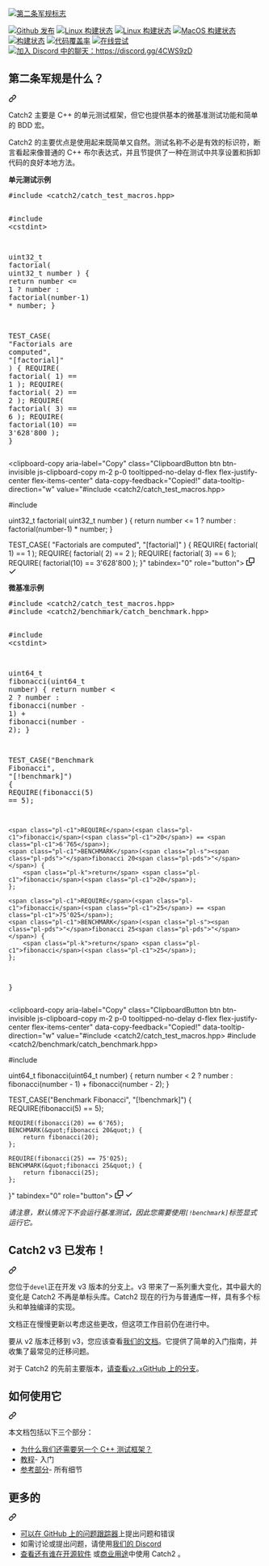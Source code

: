 <div class="Box-sc-g0xbh4-0 bJMeLZ js-snippet-clipboard-copy-unpositioned" data-hpc="true"><article class="markdown-body entry-content container-lg" itemprop="text"><p dir="auto"><a id="user-content-top"></a>
<a target="_blank" rel="noopener noreferrer" href="/catchorg/Catch2/blob/devel/data/artwork/catch2-logo-small-with-background.png"><img src="/catchorg/Catch2/raw/devel/data/artwork/catch2-logo-small-with-background.png" alt="第二条军规标志" style="max-width: 100%;"></a></p>
<p dir="auto"><a href="https://github.com/catchorg/catch2/releases"><img src="https://camo.githubusercontent.com/ce0f6350e3a069d7a938dba7c801e4c8d1313f4b4359ab6eef1c14dfb300661c/68747470733a2f2f696d672e736869656c64732e696f2f6769746875622f72656c656173652f63617463686f72672f6361746368322e737667" alt="Github 发布" data-canonical-src="https://img.shields.io/github/release/catchorg/catch2.svg" style="max-width: 100%;"></a>
<a href="https://github.com/catchorg/Catch2/actions/workflows/linux-simple-builds.yml"><img src="https://github.com/catchorg/Catch2/actions/workflows/linux-simple-builds.yml/badge.svg" alt="Linux 构建状态" style="max-width: 100%;"></a>
<a href="https://github.com/catchorg/Catch2/actions/workflows/linux-other-builds.yml"><img src="https://github.com/catchorg/Catch2/actions/workflows/linux-other-builds.yml/badge.svg" alt="Linux 构建状态" style="max-width: 100%;"></a>
<a href="https://github.com/catchorg/Catch2/actions/workflows/mac-builds.yml"><img src="https://github.com/catchorg/Catch2/actions/workflows/mac-builds.yml/badge.svg" alt="MacOS 构建状态" style="max-width: 100%;"></a>
<a href="https://ci.appveyor.com/project/catchorg/catch2" rel="nofollow"><img src="https://camo.githubusercontent.com/07ff295644a3c8ff813e5c682bfb012cc14c2516e6d6f53dd873a4ef870d58a4/68747470733a2f2f63692e6170707665796f722e636f6d2f6170692f70726f6a656374732f7374617475732f6769746875622f63617463686f72672f4361746368323f7376673d74727565266272616e63683d646576656c" alt="构建状态" data-canonical-src="https://ci.appveyor.com/api/projects/status/github/catchorg/Catch2?svg=true&amp;branch=devel" style="max-width: 100%;"></a>
<a href="https://codecov.io/gh/catchorg/Catch2" rel="nofollow"><img src="https://camo.githubusercontent.com/ac49804d5fe6487cd1080a1f4a6667c03112503b3cb1ec317861191f35fcf153/68747470733a2f2f636f6465636f762e696f2f67682f63617463686f72672f4361746368322f6272616e63682f646576656c2f67726170682f62616467652e737667" alt="代码覆盖率" data-canonical-src="https://codecov.io/gh/catchorg/Catch2/branch/devel/graph/badge.svg" style="max-width: 100%;"></a>
<a href="https://godbolt.org/z/EdoY15q9G" rel="nofollow"><img src="https://camo.githubusercontent.com/bce7782b04362d4618e15af221ed0289a1fe26efa0fa75e892f76c3810acd022/68747470733a2f2f696d672e736869656c64732e696f2f62616467652f7472792d6f6e6c696e652d626c75652e737667" alt="在线尝试" data-canonical-src="https://img.shields.io/badge/try-online-blue.svg" style="max-width: 100%;"></a>
<a href="https://discord.gg/4CWS9zD" rel="nofollow"><img src="https://camo.githubusercontent.com/8279c4fe48dd0ca500398b2ce8ec04511f776aea3f98e6071b0ba60e4cc03e89/68747470733a2f2f696d672e736869656c64732e696f2f62616467652f446973636f72642d43686174212d627269676874677265656e2e737667" alt="加入 Discord 中的聊天：https://discord.gg/4CWS9zD" data-canonical-src="https://img.shields.io/badge/Discord-Chat!-brightgreen.svg" style="max-width: 100%;"></a></p>
<div class="markdown-heading" dir="auto"><h2 tabindex="-1" class="heading-element" dir="auto"><font style="vertical-align: inherit;"><font style="vertical-align: inherit;">第二条军规是什么？</font></font></h2><a id="user-content-what-is-catch2" class="anchor" aria-label="永久链接：什么是 Catch2？" href="#what-is-catch2"><svg class="octicon octicon-link" viewBox="0 0 16 16" version="1.1" width="16" height="16" aria-hidden="true"><path d="m7.775 3.275 1.25-1.25a3.5 3.5 0 1 1 4.95 4.95l-2.5 2.5a3.5 3.5 0 0 1-4.95 0 .751.751 0 0 1 .018-1.042.751.751 0 0 1 1.042-.018 1.998 1.998 0 0 0 2.83 0l2.5-2.5a2.002 2.002 0 0 0-2.83-2.83l-1.25 1.25a.751.751 0 0 1-1.042-.018.751.751 0 0 1-.018-1.042Zm-4.69 9.64a1.998 1.998 0 0 0 2.83 0l1.25-1.25a.751.751 0 0 1 1.042.018.751.751 0 0 1 .018 1.042l-1.25 1.25a3.5 3.5 0 1 1-4.95-4.95l2.5-2.5a3.5 3.5 0 0 1 4.95 0 .751.751 0 0 1-.018 1.042.751.751 0 0 1-1.042.018 1.998 1.998 0 0 0-2.83 0l-2.5 2.5a1.998 1.998 0 0 0 0 2.83Z"></path></svg></a></div>
<p dir="auto"><font style="vertical-align: inherit;"><font style="vertical-align: inherit;">Catch2 主要是 C++ 的单元测试框架，但它也提供基本的微基准测试功能和简单的 BDD 宏。</font></font></p>
<p dir="auto"><font style="vertical-align: inherit;"><font style="vertical-align: inherit;">Catch2 的主要优点是使用起来既简单又自然。</font><font style="vertical-align: inherit;">测试名称不必是有效的标识符，断言看起来像普通的 C++ 布尔表达式，并且节提供了一种在测试中共享设置和拆卸代码的良好本地方法。</font></font></p>
<p dir="auto"><strong><font style="vertical-align: inherit;"><font style="vertical-align: inherit;">单元测试示例</font></font></strong></p>
<div class="highlight highlight-source-c++ notranslate position-relative overflow-auto" dir="auto"><pre>#<span class="pl-k">include</span> <span class="pl-s"><span class="pl-pds">&lt;</span>catch2/catch_test_macros.hpp<span class="pl-pds">&gt;</span></span>

#<span class="pl-k">include</span> <span class="pl-s"><span class="pl-pds">&lt;</span>cstdint<span class="pl-pds">&gt;</span></span>

<span class="pl-c1">uint32_t</span> <span class="pl-en">factorial</span>( <span class="pl-c1">uint32_t</span> number ) {
    <span class="pl-k">return</span> number &lt;= <span class="pl-c1">1</span> ? number : <span class="pl-c1">factorial</span>(number-<span class="pl-c1">1</span>) * number;
}

<span class="pl-en">TEST_CASE</span>( <span class="pl-s"><span class="pl-pds">"</span>Factorials are computed<span class="pl-pds">"</span></span>, <span class="pl-s"><span class="pl-pds">"</span>[factorial]<span class="pl-pds">"</span></span> ) {
    <span class="pl-c1">REQUIRE</span>( <span class="pl-c1">factorial</span>( <span class="pl-c1">1</span>) == <span class="pl-c1">1</span> );
    <span class="pl-c1">REQUIRE</span>( <span class="pl-c1">factorial</span>( <span class="pl-c1">2</span>) == <span class="pl-c1">2</span> );
    <span class="pl-c1">REQUIRE</span>( <span class="pl-c1">factorial</span>( <span class="pl-c1">3</span>) == <span class="pl-c1">6</span> );
    <span class="pl-c1">REQUIRE</span>( <span class="pl-c1">factorial</span>(<span class="pl-c1">10</span>) == <span class="pl-c1">3'628'800</span> );
}</pre><div class="zeroclipboard-container">
    <clipboard-copy aria-label="Copy" class="ClipboardButton btn btn-invisible js-clipboard-copy m-2 p-0 tooltipped-no-delay d-flex flex-justify-center flex-items-center" data-copy-feedback="Copied!" data-tooltip-direction="w" value="#include <catch2/catch_test_macros.hpp>

#include <cstdint>

uint32_t factorial( uint32_t number ) {
    return number <= 1 ? number : factorial(number-1) * number;
}

TEST_CASE( &quot;Factorials are computed&quot;, &quot;[factorial]&quot; ) {
    REQUIRE( factorial( 1) == 1 );
    REQUIRE( factorial( 2) == 2 );
    REQUIRE( factorial( 3) == 6 );
    REQUIRE( factorial(10) == 3'628'800 );
}" tabindex="0" role="button">
      <svg aria-hidden="true" height="16" viewBox="0 0 16 16" version="1.1" width="16" data-view-component="true" class="octicon octicon-copy js-clipboard-copy-icon">
    <path d="M0 6.75C0 5.784.784 5 1.75 5h1.5a.75.75 0 0 1 0 1.5h-1.5a.25.25 0 0 0-.25.25v7.5c0 .138.112.25.25.25h7.5a.25.25 0 0 0 .25-.25v-1.5a.75.75 0 0 1 1.5 0v1.5A1.75 1.75 0 0 1 9.25 16h-7.5A1.75 1.75 0 0 1 0 14.25Z"></path><path d="M5 1.75C5 .784 5.784 0 6.75 0h7.5C15.216 0 16 .784 16 1.75v7.5A1.75 1.75 0 0 1 14.25 11h-7.5A1.75 1.75 0 0 1 5 9.25Zm1.75-.25a.25.25 0 0 0-.25.25v7.5c0 .138.112.25.25.25h7.5a.25.25 0 0 0 .25-.25v-7.5a.25.25 0 0 0-.25-.25Z"></path>
</svg>
      <svg aria-hidden="true" height="16" viewBox="0 0 16 16" version="1.1" width="16" data-view-component="true" class="octicon octicon-check js-clipboard-check-icon color-fg-success d-none">
    <path d="M13.78 4.22a.75.75 0 0 1 0 1.06l-7.25 7.25a.75.75 0 0 1-1.06 0L2.22 9.28a.751.751 0 0 1 .018-1.042.751.751 0 0 1 1.042-.018L6 10.94l6.72-6.72a.75.75 0 0 1 1.06 0Z"></path>
</svg>
    </clipboard-copy>
  </div></div>
<p dir="auto"><strong><font style="vertical-align: inherit;"><font style="vertical-align: inherit;">微基准示例</font></font></strong></p>
<div class="highlight highlight-source-c++ notranslate position-relative overflow-auto" dir="auto"><pre>#<span class="pl-k">include</span> <span class="pl-s"><span class="pl-pds">&lt;</span>catch2/catch_test_macros.hpp<span class="pl-pds">&gt;</span></span>
#<span class="pl-k">include</span> <span class="pl-s"><span class="pl-pds">&lt;</span>catch2/benchmark/catch_benchmark.hpp<span class="pl-pds">&gt;</span></span>

#<span class="pl-k">include</span> <span class="pl-s"><span class="pl-pds">&lt;</span>cstdint<span class="pl-pds">&gt;</span></span>

<span class="pl-c1">uint64_t</span> <span class="pl-en">fibonacci</span>(<span class="pl-c1">uint64_t</span> number) {
    <span class="pl-k">return</span> number &lt; <span class="pl-c1">2</span> ? number : <span class="pl-c1">fibonacci</span>(number - <span class="pl-c1">1</span>) + <span class="pl-c1">fibonacci</span>(number - <span class="pl-c1">2</span>);
}

<span class="pl-en">TEST_CASE</span>(<span class="pl-s"><span class="pl-pds">"</span>Benchmark Fibonacci<span class="pl-pds">"</span></span>, <span class="pl-s"><span class="pl-pds">"</span>[!benchmark]<span class="pl-pds">"</span></span>) {
    <span class="pl-c1">REQUIRE</span>(<span class="pl-c1">fibonacci</span>(<span class="pl-c1">5</span>) == <span class="pl-c1">5</span>);

    <span class="pl-c1">REQUIRE</span>(<span class="pl-c1">fibonacci</span>(<span class="pl-c1">20</span>) == <span class="pl-c1">6'765</span>);
    <span class="pl-c1">BENCHMARK</span>(<span class="pl-s"><span class="pl-pds">"</span>fibonacci 20<span class="pl-pds">"</span></span>) {
        <span class="pl-k">return</span> <span class="pl-c1">fibonacci</span>(<span class="pl-c1">20</span>);
    };

    <span class="pl-c1">REQUIRE</span>(<span class="pl-c1">fibonacci</span>(<span class="pl-c1">25</span>) == <span class="pl-c1">75'025</span>);
    <span class="pl-c1">BENCHMARK</span>(<span class="pl-s"><span class="pl-pds">"</span>fibonacci 25<span class="pl-pds">"</span></span>) {
        <span class="pl-k">return</span> <span class="pl-c1">fibonacci</span>(<span class="pl-c1">25</span>);
    };
}</pre><div class="zeroclipboard-container">
    <clipboard-copy aria-label="Copy" class="ClipboardButton btn btn-invisible js-clipboard-copy m-2 p-0 tooltipped-no-delay d-flex flex-justify-center flex-items-center" data-copy-feedback="Copied!" data-tooltip-direction="w" value="#include <catch2/catch_test_macros.hpp>
#include <catch2/benchmark/catch_benchmark.hpp>

#include <cstdint>

uint64_t fibonacci(uint64_t number) {
    return number < 2 ? number : fibonacci(number - 1) + fibonacci(number - 2);
}

TEST_CASE(&quot;Benchmark Fibonacci&quot;, &quot;[!benchmark]&quot;) {
    REQUIRE(fibonacci(5) == 5);

    REQUIRE(fibonacci(20) == 6'765);
    BENCHMARK(&quot;fibonacci 20&quot;) {
        return fibonacci(20);
    };

    REQUIRE(fibonacci(25) == 75'025);
    BENCHMARK(&quot;fibonacci 25&quot;) {
        return fibonacci(25);
    };
}" tabindex="0" role="button">
      <svg aria-hidden="true" height="16" viewBox="0 0 16 16" version="1.1" width="16" data-view-component="true" class="octicon octicon-copy js-clipboard-copy-icon">
    <path d="M0 6.75C0 5.784.784 5 1.75 5h1.5a.75.75 0 0 1 0 1.5h-1.5a.25.25 0 0 0-.25.25v7.5c0 .138.112.25.25.25h7.5a.25.25 0 0 0 .25-.25v-1.5a.75.75 0 0 1 1.5 0v1.5A1.75 1.75 0 0 1 9.25 16h-7.5A1.75 1.75 0 0 1 0 14.25Z"></path><path d="M5 1.75C5 .784 5.784 0 6.75 0h7.5C15.216 0 16 .784 16 1.75v7.5A1.75 1.75 0 0 1 14.25 11h-7.5A1.75 1.75 0 0 1 5 9.25Zm1.75-.25a.25.25 0 0 0-.25.25v7.5c0 .138.112.25.25.25h7.5a.25.25 0 0 0 .25-.25v-7.5a.25.25 0 0 0-.25-.25Z"></path>
</svg>
      <svg aria-hidden="true" height="16" viewBox="0 0 16 16" version="1.1" width="16" data-view-component="true" class="octicon octicon-check js-clipboard-check-icon color-fg-success d-none">
    <path d="M13.78 4.22a.75.75 0 0 1 0 1.06l-7.25 7.25a.75.75 0 0 1-1.06 0L2.22 9.28a.751.751 0 0 1 .018-1.042.751.751 0 0 1 1.042-.018L6 10.94l6.72-6.72a.75.75 0 0 1 1.06 0Z"></path>
</svg>
    </clipboard-copy>
  </div></div>
<p dir="auto"><em><font style="vertical-align: inherit;"><font style="vertical-align: inherit;">请注意，默认情况下不会运行基准测试，因此您需要使用</font></font><code>[!benchmark]</code><font style="vertical-align: inherit;"><font style="vertical-align: inherit;">标签显式运行它。</font></font></em></p>
<div class="markdown-heading" dir="auto"><h2 tabindex="-1" class="heading-element" dir="auto"><font style="vertical-align: inherit;"><font style="vertical-align: inherit;">Catch2 v3 已发布！</font></font></h2><a id="user-content-catch2-v3-has-been-released" class="anchor" aria-label="永久链接：Catch2 v3 已发布！" href="#catch2-v3-has-been-released"><svg class="octicon octicon-link" viewBox="0 0 16 16" version="1.1" width="16" height="16" aria-hidden="true"><path d="m7.775 3.275 1.25-1.25a3.5 3.5 0 1 1 4.95 4.95l-2.5 2.5a3.5 3.5 0 0 1-4.95 0 .751.751 0 0 1 .018-1.042.751.751 0 0 1 1.042-.018 1.998 1.998 0 0 0 2.83 0l2.5-2.5a2.002 2.002 0 0 0-2.83-2.83l-1.25 1.25a.751.751 0 0 1-1.042-.018.751.751 0 0 1-.018-1.042Zm-4.69 9.64a1.998 1.998 0 0 0 2.83 0l1.25-1.25a.751.751 0 0 1 1.042.018.751.751 0 0 1 .018 1.042l-1.25 1.25a3.5 3.5 0 1 1-4.95-4.95l2.5-2.5a3.5 3.5 0 0 1 4.95 0 .751.751 0 0 1-.018 1.042.751.751 0 0 1-1.042.018 1.998 1.998 0 0 0-2.83 0l-2.5 2.5a1.998 1.998 0 0 0 0 2.83Z"></path></svg></a></div>
<p dir="auto"><font style="vertical-align: inherit;"><font style="vertical-align: inherit;">您位于</font></font><code>devel</code><font style="vertical-align: inherit;"><font style="vertical-align: inherit;">正在开发 v3 版本的分支上。</font><font style="vertical-align: inherit;">v3 带来了一系列重大变化，其中最大的变化是 Catch2 不再是单标头库。</font><font style="vertical-align: inherit;">Catch2 现在的行为与普通库一样，具有多个标头和单独编译的实现。</font></font></p>
<p dir="auto"><font style="vertical-align: inherit;"><font style="vertical-align: inherit;">文档正在慢慢更新以考虑这些更改，但这项工作目前仍在进行中。</font></font></p>
<p dir="auto"><font style="vertical-align: inherit;"><font style="vertical-align: inherit;">要从 v2 版本迁移到 v3，您应该查看</font></font><a href="/catchorg/Catch2/blob/devel/docs/migrate-v2-to-v3.md#top"><font style="vertical-align: inherit;"><font style="vertical-align: inherit;">我们的文档</font></font></a><font style="vertical-align: inherit;"><font style="vertical-align: inherit;">。</font><font style="vertical-align: inherit;">它提供了简单的入门指南，并收集了最常见的迁移问题。</font></font></p>
<p dir="auto"><font style="vertical-align: inherit;"><font style="vertical-align: inherit;">对于 Catch2 的先前主要版本，</font></font><a href="https://github.com/catchorg/Catch2/tree/v2.x"><font style="vertical-align: inherit;"><font style="vertical-align: inherit;">请查看</font></font><code>v2.x</code><font style="vertical-align: inherit;"><font style="vertical-align: inherit;">GitHub 上的分支</font></font></a><font style="vertical-align: inherit;"><font style="vertical-align: inherit;">。</font></font></p>
<div class="markdown-heading" dir="auto"><h2 tabindex="-1" class="heading-element" dir="auto"><font style="vertical-align: inherit;"><font style="vertical-align: inherit;">如何使用它</font></font></h2><a id="user-content-how-to-use-it" class="anchor" aria-label="永久链接：如何使用它" href="#how-to-use-it"><svg class="octicon octicon-link" viewBox="0 0 16 16" version="1.1" width="16" height="16" aria-hidden="true"><path d="m7.775 3.275 1.25-1.25a3.5 3.5 0 1 1 4.95 4.95l-2.5 2.5a3.5 3.5 0 0 1-4.95 0 .751.751 0 0 1 .018-1.042.751.751 0 0 1 1.042-.018 1.998 1.998 0 0 0 2.83 0l2.5-2.5a2.002 2.002 0 0 0-2.83-2.83l-1.25 1.25a.751.751 0 0 1-1.042-.018.751.751 0 0 1-.018-1.042Zm-4.69 9.64a1.998 1.998 0 0 0 2.83 0l1.25-1.25a.751.751 0 0 1 1.042.018.751.751 0 0 1 .018 1.042l-1.25 1.25a3.5 3.5 0 1 1-4.95-4.95l2.5-2.5a3.5 3.5 0 0 1 4.95 0 .751.751 0 0 1-.018 1.042.751.751 0 0 1-1.042.018 1.998 1.998 0 0 0-2.83 0l-2.5 2.5a1.998 1.998 0 0 0 0 2.83Z"></path></svg></a></div>
<p dir="auto"><font style="vertical-align: inherit;"><font style="vertical-align: inherit;">本文档包括以下三个部分：</font></font></p>
<ul dir="auto">
<li><a href="/catchorg/Catch2/blob/devel/docs/why-catch.md#top"><font style="vertical-align: inherit;"><font style="vertical-align: inherit;">为什么我们还需要另一个 C++ 测试框架？</font></font></a></li>
<li><a href="/catchorg/Catch2/blob/devel/docs/tutorial.md#top"><font style="vertical-align: inherit;"><font style="vertical-align: inherit;">教程</font></font></a><font style="vertical-align: inherit;"><font style="vertical-align: inherit;">- 入门</font></font></li>
<li><a href="/catchorg/Catch2/blob/devel/docs/Readme.md#top"><font style="vertical-align: inherit;"><font style="vertical-align: inherit;">参考部分</font></font></a><font style="vertical-align: inherit;"><font style="vertical-align: inherit;">- 所有细节</font></font></li>
</ul>
<div class="markdown-heading" dir="auto"><h2 tabindex="-1" class="heading-element" dir="auto"><font style="vertical-align: inherit;"><font style="vertical-align: inherit;">更多的</font></font></h2><a id="user-content-more" class="anchor" aria-label="永久链接：更多" href="#more"><svg class="octicon octicon-link" viewBox="0 0 16 16" version="1.1" width="16" height="16" aria-hidden="true"><path d="m7.775 3.275 1.25-1.25a3.5 3.5 0 1 1 4.95 4.95l-2.5 2.5a3.5 3.5 0 0 1-4.95 0 .751.751 0 0 1 .018-1.042.751.751 0 0 1 1.042-.018 1.998 1.998 0 0 0 2.83 0l2.5-2.5a2.002 2.002 0 0 0-2.83-2.83l-1.25 1.25a.751.751 0 0 1-1.042-.018.751.751 0 0 1-.018-1.042Zm-4.69 9.64a1.998 1.998 0 0 0 2.83 0l1.25-1.25a.751.751 0 0 1 1.042.018.751.751 0 0 1 .018 1.042l-1.25 1.25a3.5 3.5 0 1 1-4.95-4.95l2.5-2.5a3.5 3.5 0 0 1 4.95 0 .751.751 0 0 1-.018 1.042.751.751 0 0 1-1.042.018 1.998 1.998 0 0 0-2.83 0l-2.5 2.5a1.998 1.998 0 0 0 0 2.83Z"></path></svg></a></div>
<ul dir="auto">
<li><font style="vertical-align: inherit;"><a href="https://github.com/catchorg/Catch2/issues"><font style="vertical-align: inherit;">可以在 GitHub 上的问题跟踪器</font></a><font style="vertical-align: inherit;">上提出问题和错误</font></font><a href="https://github.com/catchorg/Catch2/issues"><font style="vertical-align: inherit;"></font></a></li>
<li><font style="vertical-align: inherit;"><font style="vertical-align: inherit;">如需讨论或提出问题，请使用</font></font><a href="https://discord.gg/4CWS9zD" rel="nofollow"><font style="vertical-align: inherit;"><font style="vertical-align: inherit;">我们的 Discord</font></font></a></li>
<li><font style="vertical-align: inherit;"></font><a href="/catchorg/Catch2/blob/devel/docs/opensource-users.md#top"><font style="vertical-align: inherit;"><font style="vertical-align: inherit;">查看还有谁在开源软件</font></font></a><font style="vertical-align: inherit;"><font style="vertical-align: inherit;">
或</font></font><a href="/catchorg/Catch2/blob/devel/docs/commercial-users.md#top"><font style="vertical-align: inherit;"><font style="vertical-align: inherit;">商业用途</font></font></a><font style="vertical-align: inherit;"><font style="vertical-align: inherit;">中使用 Catch2 </font><font style="vertical-align: inherit;">。</font></font></li>
</ul>
</article></div>
